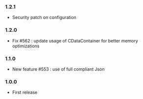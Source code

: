 ### 1.2.1
* Security patch on configuration

### 1.2.0
* Fix #562  : update usage of CDataContainer for better memory optimizations

### 1.1.0
* New feature #553 : use of full compliant Json

### 1.0.0
* First release
